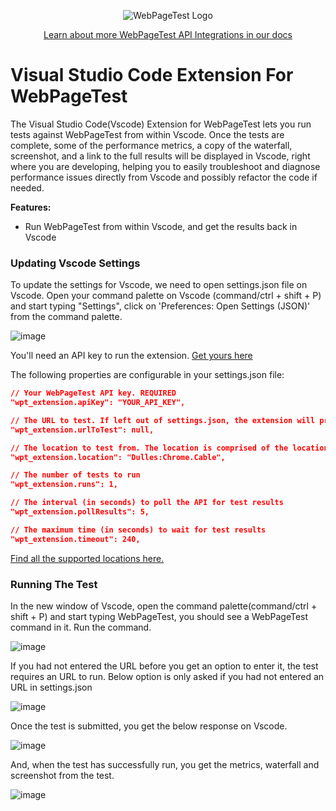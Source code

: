 <p align="center"><img src="https://docs.webpagetest.org/img/wpt-navy-logo.png" alt="WebPageTest Logo" /></p>
<p align="center"><a href="https://docs.webpagetest.org/api/integrations/#officially-supported-integrations">Learn about more WebPageTest API Integrations in our docs</a></p>

# Visual Studio Code Extension For WebPageTest
The Visual Studio Code(Vscode) Extension for WebPageTest lets you run tests against WebPageTest from within Vscode. Once the tests are complete, some of the performance metrics, a copy of the waterfall, screenshot, and a link to the full results will be displayed in Vscode, right where you are developing, helping you to easily troubleshoot and diagnose performance issues directly from Vscode and possibly refactor the code if needed.

**Features:**
- Run WebPageTest from within Vscode, and get the results back in Vscode

### Updating Vscode Settings

To update the settings for Vscode, we need to open settings.json file on Vscode. Open your command palette on Vscode (command/ctrl + shift + P) and start typing "Settings", click on 'Preferences: Open Settings (JSON)' from the command palette. 

![image](https://user-images.githubusercontent.com/31168643/123271784-cd000d80-d51e-11eb-889c-c8be782b60fd.png)

You'll need an API key to run the extension. [Get yours here](https://app.webpagetest.org/ui/entry/wpt/signup?enableSub=true&utm_source=docs&utm_medium=github&utm_campaign=vscode&utm_content=account)

The following properties are configurable in your settings.json file:

```json
// Your WebPageTest API key. REQUIRED
"wpt_extension.apiKey": "YOUR_API_KEY",

// The URL to test. If left out of settings.json, the extension will prompt you for a URL when run.
"wpt_extension.urlToTest": null,

// The location to test from. The location is comprised of the location of the testing agent, the browser to test on, and the connectivity in the following format: location:browser.connectivity.
"wpt_extension.location": "Dulles:Chrome.Cable",

// The number of tests to run
"wpt_extension.runs": 1,

// The interval (in seconds) to poll the API for test results
"wpt_extension.pollResults": 5,

// The maximum time (in seconds) to wait for test results
"wpt_extension.timeout": 240,
```
[Find all the supported locations here.](https://webpagetest.org/getLocations.php?k=API_KEY&f=html)
### Running The Test

In the new window of Vscode, open the command palette(command/ctrl + shift + P) and start typing WebPageTest, you should see a WebPageTest command in it. Run the command.

![image](https://user-images.githubusercontent.com/31168643/123274196-eefa8f80-d520-11eb-85a4-11fe5479b990.png)

If you had not entered the URL before you get an option to enter it, the test requires an URL to run. Below option is only asked if you had not entered an URL in settings.json

![image](https://user-images.githubusercontent.com/31168643/123274476-2d904a00-d521-11eb-982d-c22749bb5b9b.png)

Once the test is submitted, you get the below response on Vscode.

![image](https://user-images.githubusercontent.com/31168643/123274877-806a0180-d521-11eb-9f14-020e83af7284.png)

And, when the test has successfully run, you get the metrics, waterfall and screenshot from the test.

![image](https://user-images.githubusercontent.com/31168643/123275440-f3737800-d521-11eb-9798-7e9474fe6d0f.png)
